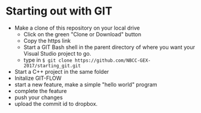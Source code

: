 # Starting out with GIT

* Make a clone of this repository on your local drive
    * Click on the green "Clone or Download" button
    * Copy the https link
    * Start a GIT Bash shell in the parent directory of where you want your Visual Studio project to go. 
    *  type in `$ git clone https://github.com/NBCC-GEX-2017/starting_git.git`
* Start a C++ project in the same folder
* Initalize GIT-FLOW
* start a new feature, make a simple "hello world" program
* complete the feature 
* push your changes 
* upload the commit id to dropbox.

